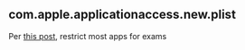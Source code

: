 ## com.apple.applicationaccess.new.plist

Per [this post](https://derflounder.wordpress.com/2017/05/20/application-blacklisting-using-management-profiles/), restrict most apps for exams
